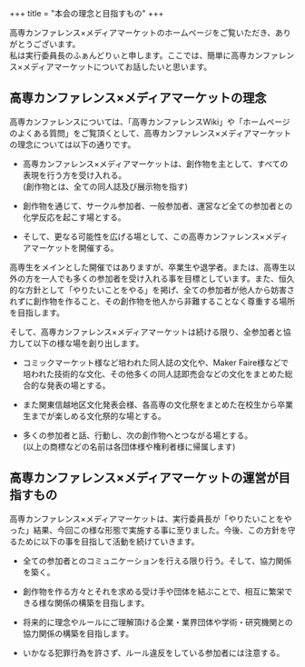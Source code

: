 +++
title = "本会の理念と目指すもの"
+++

高専カンファレンス×メディアマーケットのホームページをご覧いただき、ありがとうございます。  
私は実行委員長のふぁんどりぃと申します。ここでは、簡単に高専カンファレンス×メディアマーケットについてお話したいと思います。

## 高専カンファレンス×メディアマーケットの理念
高専カンファレンスについては、「高専カンファレンスWiki」や「ホームページのよくある質問」をご覧頂くとして、高専カンファレンス×メディアマーケットの理念については以下の通りです。

* 高専カンファレンス×メディアマーケットは、創作物を主として、すべての表現を行う方を受け入れる。  
(創作物とは、全ての同人誌及び展示物を指す)

* 創作物を通じて、サークル参加者、一般参加者、運営など全ての参加者との化学反応を起こす場とする。

* そして、更なる可能性を広げる場として、この高専カンファレンス×メディアマーケットを開催する。

高専生をメインとした開催ではありますが、卒業生や退学者。または、高専生以外の方を一人でも多くの参加者を受け入れる事を目標としています。また、恒久的な方針として「やりたいことをやる」を掲げ、全ての参加者が他人から妨害されずに創作物を作ること、その創作物を他人から非難することなく尊重する場所を目指します。

そして、高専カンファレンス×メディアマーケットは続ける限り、全参加者と協力して以下の様な場を創り出します。

* コミックマーケット様など培われた同人誌の文化や、Maker Faire様などで培われた技術的な文化、その他多くの同人誌即売会などの文化をまとめた総合的な発表の場とする。

* また関東信越地区文化発表会様、各高専の文化祭をまとめた在校生から卒業生までが楽しめる文化祭的な場とする。

* 多くの参加者と話、行動し、次の創作物へとつながる場とする。  
(以上の商標などの名前は各団体様や権利者様に帰属します)

## 高専カンファレンス×メディアマーケットの運営が目指すもの
高専カンファレンス×メディアマーケットは、実行委員長が「やりたいことをやった」結果、今回この様な形態で実施する事に至りました。今後、この方針を守るために以下の事を目指して活動を続けていきます。

* 全ての参加者とのコミュニケーションを行える限り行う。そして、協力関係を築く。

* 創作物を作る方々とそれを求める受け手や団体を結ぶことで、相互に繁栄できる様な関係の構築を目指します。

* 将来的に理念やルールにご理解頂ける企業・業界団体や学術・研究機関との協力関係の構築を目指します。

* いかなる犯罪行為を許さず、ルール違反をしている参加者には注意する。

